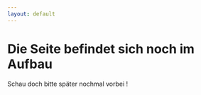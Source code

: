 ```yaml
---
layout: default
---
```


# Die Seite befindet sich noch im Aufbau
Schau doch bitte später nochmal vorbei !
